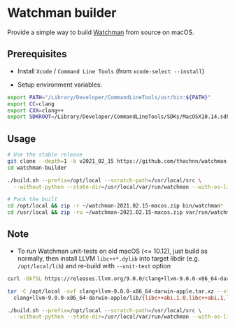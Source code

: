 # Watchman builder

Provide a simple way to build [Watchman](https://github.com/facebook/watchman) from source on macOS.

## Prerequisites

- Install `Xcode` / `Command Line Tools` (from `xcode-select --install`)

- Setup environment variables:
```bash
export PATH="/Library/Developer/CommandLineTools/usr/bin:${PATH}"
export CC=clang
export CXX=clang++
export SDKROOT=/Library/Developer/CommandLineTools/SDKs/MacOSX10.14.sdk
```

## Usage

```bash
# Use the stable release
git clone --depth=1 -b v2021_02_15 https://github.com/thachnn/watchman-builder.git
cd watchman-builder

./build.sh --prefix=/opt/local --scratch-path=/usr/local/src \
  --without-python --state-dir=/usr/local/var/run/watchman --with-os-libs

# Pack the built
cd /opt/local && zip -r ~/watchman-2021.02.15-macos.zip bin/watchman*
cd /usr/local && zip -ru ~/watchman-2021.02.15-macos.zip var/run/watchman*
```

## Note

- To run Watchman unit-tests on old macOS (<= 10.12), just build as normally, then install
  LLVM `libc++*.dylib` into target libdir (e.g. `/opt/local/lib`) and re-build with `--unit-test` option
```bash
curl -OkfSL https://releases.llvm.org/9.0.0/clang+llvm-9.0.0-x86_64-darwin-apple.tar.xz

tar -C /opt/local -xvf clang+llvm-9.0.0-x86_64-darwin-apple.tar.xz --strip-components=1 \
  clang+llvm-9.0.0-x86_64-darwin-apple/lib/{libc++abi.1.0,libc++abi.1,libc++abi,libc++.1.0,libc++.1,libc++}.dylib

./build.sh --prefix=/opt/local --scratch-path=/usr/local/src \
  --without-python --state-dir=/usr/local/var/run/watchman --with-os-libs --unit-test
```
